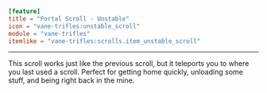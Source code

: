 ```toml
[feature]
title = "Portal Scroll - Unstable"
icon = "vane-trifles:unstable_scroll"
module = "vane-trifles"
itemlike = "vane-trifles:scrolls.item_unstable_scroll"
```
---
This scroll works just like the previous scroll, but it teleports you to where you last used a scroll. Perfect for getting home quickly, unloading some stuff, and being right back in the mine.
